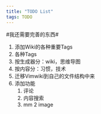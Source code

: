 ```yaml
---
title: "TODO List"
tags: TODO
---
```




#我还需要完善的东西#
1. 添加Wiki的各种重要Tags
  1. 各种Tags
  2. 按生成器分：wiki，思维导图
  3. 按内容分：习惯，技术
2. 迁移Vimwiki到自己的文件结构中来
3. 添加功能
    1. 评论
    2. 内容搜索
    3. mm 2 image
